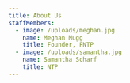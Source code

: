 ```yaml
---
title: About Us
staffMembers:
  - image: /uploads/meghan.jpg
    name: Meghan Mugg
    title: Founder, FNTP
  - image: /uploads/samantha.jpg
    name: Samantha Scharf
    title: NTP
---
```

